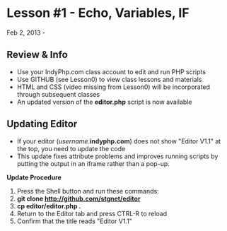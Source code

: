 Lesson #1 - Echo, Variables, IF
===

Feb 2, 2013 - 

Review & Info
---
* Use your IndyPhp.com class account to edit and run PHP scripts
* Use GITHUB (see Lesson0) to view class lessons and materials
* HTML and CSS (video missing from Lesson0) will be incorporated through subsequent classes
* An updated version of the **editor.php** script is now available

Updating Editor
---
* If your editor (*username*.**indyphp.com**) does not show "Editor V1.1" at the top, you need to update the code
* This update fixes attribute problems and improves running scripts by putting the output in an iframe rather than a pop-up.

**Update Procedure**
1. Press the Shell button and run these commands:
2. **git clone http://github.com/stgnet/editor**
3. **cp editor/editor.php .**
4. Return to the Editor tab and press CTRL-R to reload
5. Confirm that the title reads "Editor V1.1"







